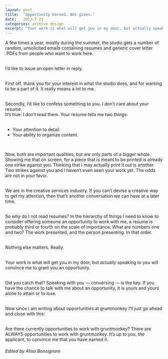 ```yaml
---
layout: post
title:  "Opportunity earned. Not given."
date:   2012-7-21
categories: archive design
excerpt: "Your work is what will get you in my door, but actually speaking to you will convince me to grant you an opportunity."
---
```


A few times a year, mostly during the summer, the studio gets a number of random, unsolicited emails containing resumes and generic cover letter .PDFs from people who want to work here.  
<br/>

I’d like to issue an open letter in reply.  
<br/>

First off, thank you for your interest in what the studio does, and for wanting to be a part of it. It really means a lot to me.  
<br/>

Secondly, I’d like to confess something to you. I don’t care about your resume.  
It’s true: I don’t read them. Your resume tells me two things:  
<br/>

  *    Your attention to detail.
  *    Your ability to organize content.
<br/>

Now, both are important qualities, but are only parts of a bigger whole. Showing me that on screen, for a piece that is meant to be printed is already one strike against you. Thinking that I may actually print it out is another. Two strikes against you and I haven’t even seen your work yet. The odds are not in your favor.  
<br/>

We are in the creative services industry. If you can’t devise a creative way to get my attention, then that’s another conversation we can have at a later time.  
<br/>

So why do I not read resumes? In the hierarchy of things I need to know to consider offering someone an opportunity to work with me, a resume is probably third or fourth on the scale of importance. What are numbers one and two?
The work presented, and the person presenting. In that order.  
<br/>

Nothing else matters. Really.  
<br/>

Your work is what will get you in my door, but actually speaking to you will convince me to grant you an opportunity.  
<br/>

Did you catch that? Speaking with you — conversing — is the key. If you have the chance to talk with me about an opportunity, it is yours and yours alone to attain or to lose.  
<br/>

Now since I am writing about opportunities at gruntmonkey I’ll just go ahead and close with this:  
<br/>

Are there currently opportunities to work with gruntmonkey? There are ALWAYS opportunities to work with gruntmonkey. It’s up to you, the applicant, to convince me that you have earned it.  

###### Edited by Alisa Bonsignore
